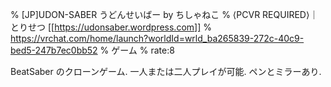 % [JP]UDON-SABER うどんせいばー by ちしゃねこ
% &langle;PCVR REQUIRED&rangle;｜とりせつ [[https://udonsaber.wordpress.com]]
% https://vrchat.com/home/launch?worldId=wrld_ba265839-272c-40c9-bed5-247b7ec0bb52
% ゲーム
% rate:8

BeatSaber のクローンゲーム.
一人または二人プレイが可能.
ペンとミラーあり.
